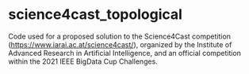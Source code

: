 # science4cast_topological

Code used for a proposed solution to the Science4Cast competition (https://www.iarai.ac.at/science4cast/), organized by the Institute of Advanced Research in Artificial Intelligence, and an official competition within the 2021 IEEE BigData Cup Challenges.
